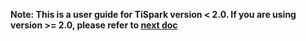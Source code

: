
**Note: This is a user guide for TiSpark version < 2.0. If you are using version >= 2.0, please refer to [next doc](./next.md)**